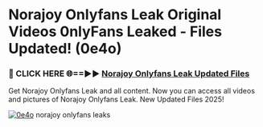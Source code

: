 # Norajoy Onlyfans Leak Original Videos 0nlyFans Leaked - Files Updated! (0e4o)

<h3>🔴 CLICK HERE 🌐==►► <a href="https://tinyurl.com/2wckxsce" rel="nofollow">Norajoy Onlyfans Leak Updated Files</a></h3>

Get Norajoy Onlyfans Leak and all content. Now you can access all videos and pictures of Norajoy Onlyfans Leak. New Updated Files 2025!

[![0e4o](https://i.imgur.com/AFduVYN.gif)](https://tinyurl.com/2wckxsce)
norajoy onlyfans leaks